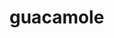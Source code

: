 <!-- generated by markdown-notes-tree -->

# guacamole

<!-- optional markdown-notes-tree directory description starts here -->

<!-- optional markdown-notes-tree directory description ends here -->



